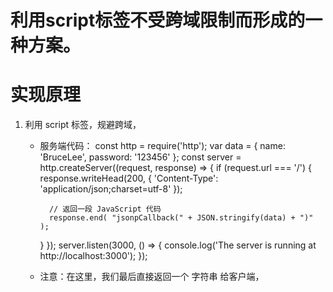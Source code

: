 # 利用script标签不受跨域限制而形成的一种方案。

# 实现原理
1. 利用 script 标签，规避跨域，<script src="url">。
2. 在客户端声明一个函数，function jsonCallback() {}。
3. 在服务端根据客户端传来的信息，查找数据库，然后返回一份字符串。
4. 客户端，利用<script>标签解析为可运行的JavaScript代码，调用 jsonCallback() 函数。

# 例子： 
- 客服端代码：
<!DOCTYPE html>
<html lang="zh-CN">
<head>
    <meta charset="UTF-8">
    <meta name="viewport" content="width=device-width, initial-scale=1.0">
    <meta http-equiv="X-UA-Compatible" content="ie=edge">
    <title>Ajax测试</title>
</head>
<body>  
    <script>
        function jsonpCallback(data) {
            console.log(data);
        }
    </script> 
    <!-- 负责解析字符串为 JavaScript 代码 -->
    <script src="http://localhost:3000"></script>
</body>
</html>

- 服务端代码：
const http = require('http');
var data  = { name: 'BruceLee', password: '123456' };
const server = http.createServer((request, response) => {
    if (request.url === '/') {
        response.writeHead(200, { 
            'Content-Type': 'application/json;charset=utf-8' 
        });
        
        // 返回一段 JavaScript 代码
        response.end( "jsonpCallback(" + JSON.stringify(data) + ")" );
    }
});
server.listen(3000, () => {
    console.log('The server is running at http://localhost:3000');
});

- 注意：在这里，我们最后直接返回一个 字符串 给客户端，<script> 标签将直接解析 字符串 里面的内容为 JavaScript 代码，即调用 jsonpCallback() 函数！！！


# 缺点
只支持get请求，不支持post、put、delete等,无法实现上传数据等操作；不安全，容易受[xss]攻击


